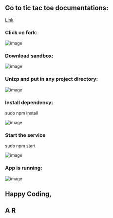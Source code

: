 ## Go to tic tac toe documentations:

[Link](https://react.dev/learn/tutorial-tic-tac-toe#setup-for-the-tutorial)


### Click on fork:

![image](https://github.com/helloardanish/tic-tac-toe-react/assets/24757027/57c81be7-ed5e-4cfd-a6e9-382d40110b76)

### Download sandbox:

![image](https://github.com/helloardanish/tic-tac-toe-react/assets/24757027/e937e6ac-7865-4b72-bb08-bf039c8e96dd)

### Unizp and put in any project directory:

![image](https://github.com/helloardanish/tic-tac-toe-react/assets/24757027/45ac706d-c49d-4c59-80f9-f63486fab36b)


### Install dependency:

sudo npm install

![image](https://github.com/helloardanish/tic-tac-toe-react/assets/24757027/dbed013f-57e8-4606-a125-87c46f48015d)

### Start the service

sudo npm start

![image](https://github.com/helloardanish/tic-tac-toe-react/assets/24757027/52231e2c-6069-4cdc-b553-d4485da04933)


### App is running:

![image](https://github.com/helloardanish/tic-tac-toe-react/assets/24757027/a4261637-e0ed-410a-828b-347e30205af9)



## Happy Coding,
## A R
